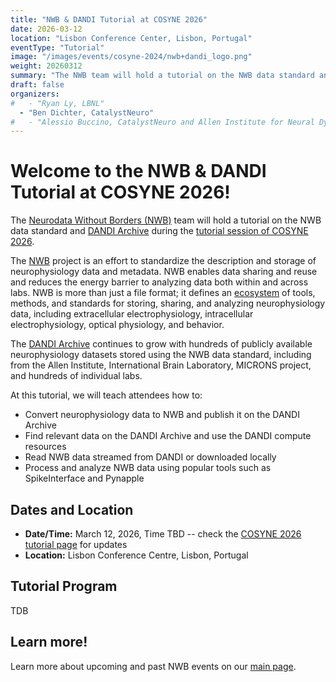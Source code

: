 ```yaml
---
title: "NWB & DANDI Tutorial at COSYNE 2026"
date: 2026-03-12
location: "Lisbon Conference Center, Lisbon, Portugal"
eventType: "Tutorial"
image: "/images/events/cosyne-2024/nwb+dandi_logo.png"
weight: 20260312
summary: "The NWB team will hold a tutorial on the NWB data standard and DANDI Archive during the tutorial session of COSYNE 2026, teaching attendees how to convert neurophysiology data to NWB, publish it on DANDI, find relevant data, and analyze NWB data using popular tools."
draft: false
organizers:
#   - "Ryan Ly, LBNL"
  - "Ben Dichter, CatalystNeuro"
#   - "Alessio Buccino, CatalystNeuro and Allen Institute for Neural Dynamics"
---
```


# Welcome to the NWB & DANDI Tutorial at COSYNE 2026!

The [Neurodata Without Borders (NWB)](https://www.nwb.org/) team will hold a tutorial on the NWB data standard and [DANDI Archive](https://www.dandiarchive.org/) during the [tutorial session of COSYNE 2026](https://www.cosyne.org/tutorials).

The [NWB](https://www.nwb.org/) project is an effort to standardize the description and storage of neurophysiology data and metadata. NWB enables data sharing and reuse and reduces the energy barrier to analyzing data both within and across labs. NWB is more than just a file format; it defines an [ecosystem](https://nwb-overview.readthedocs.io/en/latest/tools/analysis_tools_home.html) of tools, methods, and standards for storing, sharing, and analyzing neurophysiology data, including extracellular electrophysiology, intracellular electrophysiology, optical physiology, and behavior.

The [DANDI Archive](https://www.dandiarchive.org/) continues to grow with hundreds of publicly available neurophysiology datasets stored using the NWB data standard, including from the Allen Institute, International Brain Laboratory, MICRONS project, and hundreds of individual labs.

At this tutorial, we will teach attendees how to:

- Convert neurophysiology data to NWB and publish it on the DANDI Archive
- Find relevant data on the DANDI Archive and use the DANDI compute resources
- Read NWB data streamed from DANDI or downloaded locally
- Process and analyze NWB data using popular tools such as SpikeInterface and Pynapple

## Dates and Location

* **Date/Time:** March 12, 2026, Time TBD -- check the [COSYNE 2026 tutorial page](https://www.cosyne.org/tutorials) for updates
* **Location:** Lisbon Conference Centre, Lisbon, Portugal

## Tutorial Program

TDB

<!-- 8:00 - 8:30: Lecture: Introduction to the NWB data standard and DANDI Archive

8:30 - 8:45: Follow along: Convert common neurophysiology data formats to NWB and publish NWB data to DANDI

8:45 - 9:00: Follow along: Use the DANDI Archive and community tools, such as [Neurosift](https://github.com/flatironinstitute/neurosift) and [NWB Widgets](https://nwb-widgets.readthedocs.io/en/latest/), to find and visualize relevant data

9:00 - 9:30: Follow along: Read NWB data streamed from DANDI and downloaded locally, and analyze NWB data using popular tools, such as:

- [SpikeInterface](https://github.com/SpikeInterface/spikeinterface#spikeinterface-a-unified-framework-for-spike-sorting) to spike sort raw extracellular electrophysiology recording data streamed from DANDI & write the output back to NWB
- [Pynapple](https://pynapple-org.github.io/pynapple/) to perform common analysis functions on NWB data, such as compute tuning curves and cross-correlograms -->

## Learn more!

Learn more about upcoming and past NWB events on our [main page](https://nwb.org/events).
